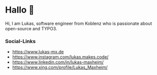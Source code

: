 # Hallo 👋

Hi, I am Lukas, software engineer from Koblenz who is passionate about open-source and TYPO3.

<!--
### Working with
- TYPO3 // WordPress
- HTML // CSS // Sass
- JavaScript
- MySQL
- Git // GitLab // GitHub

## Using the following tools
- PhpStorm
- Linux // Ubuntu
- Docker
-->

### Social-Links
- https://www.lukas-mx.de
- https://www.instagram.com/lukas.makes.code/
- https://www.linkedin.com/in/lukas-maxheim/
- https://www.xing.com/profile/Lukas_Maxheim/
